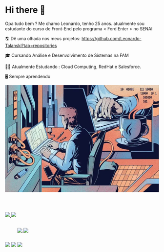# Hi there 👋

   Opa tudo bem ? Me chamo Leonardo, tenho 25 anos. atualmente sou estudante do curso de Front-End pelo programa < Ford Enter > no SENAI
 
 🌎 Dê uma olhada nos meus projetos: https://github.com/Leonardo-Talanski?tab=repositories

 :mortar_board: Cursando Análise e Desenvolvimento de Sistemas na FAM
 
 👨‍💻 Atualmente Estudando : Cloud Computing, RedHat e Salesforce.
 
 🖥️ Sempre aprendendo 

<img src="/assets/wall.jpg" alt="Girl in a jacket" width="1500" height="350">

<br><br>
<div>
  <a href="https://github.com/Leonardo-Talanski">
  <img width="400px" src="https://github-readme-stats.vercel.app/api?username=Leonardo-Talanski&show_icons=true&theme=chartreuse-dark"/>
  <img width="359px" src="https://github-readme-stats.vercel.app/api/top-langs/?username=Leonardo-Talanski&layout=compact&theme=chartreuse-dark"/>
</div>
<figure style="display: inline_block"><br>    
  <img align="center" height="45px" src =https://skillicons.dev/icons?i=html,css,javascript,nodejs,(https://skillicons.dev)/> 
  <img align="center" height="55px" src="https://cdn.jsdelivr.net/gh/devicons/devicon/icons/redhat/redhat-original-wordmark.svg"/>
</figure>
                
  ##

  <a href="https://www.instagram.com/leonardo_talanski/" target="_blank"><img src="https://img.shields.io/badge/-Instagram-%23E4405F?style=for-the-badge&logo=instagram&logoColor=white" target="_blank"></a>
  <a href = "mailto:leonardo.e.t@hotmail.com"><img src="https://img.shields.io/badge/Microsoft_Outlook-0078D4?style=for-the-badge&logo=microsoft-outlook&logoColor=white"></a>
  <a href="https://www.linkedin.com/in/leonardo-talanski-88084b78/" target="_blank"><img src="https://img.shields.io/badge/-LinkedIn-%230077B5?style=for-the-badge&logo=linkedin&logoColor=white" target="_blank"></a> 
  
  <!--![gif github](https://github.com/Leonardo-Talanski/Leonardo-Talanski/assets/126731524/3ea5e6a6-129b-49e7-aa74-d32dce636714)
 
